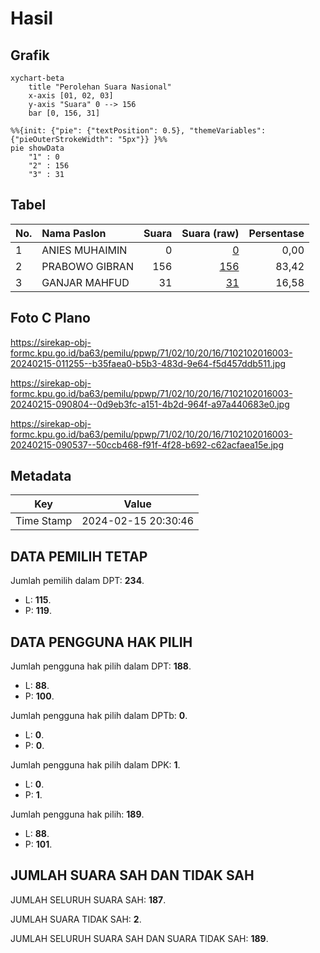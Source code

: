 # Hasil

## Grafik

```mermaid
xychart-beta
    title "Perolehan Suara Nasional"
    x-axis [01, 02, 03]
    y-axis "Suara" 0 --> 156
    bar [0, 156, 31]
```

```mermaid
%%{init: {"pie": {"textPosition": 0.5}, "themeVariables": {"pieOuterStrokeWidth": "5px"}} }%%
pie showData
    "1" : 0
    "2" : 156
    "3" : 31
```

## Tabel

| No. | Nama Paslon    | Suara | Suara (raw) | Persentase |
|:--- |:-------------- | -----:| -----------:| ----------:|
| 1   | ANIES MUHAIMIN | 0     | [0][p-1]    | 0,00       |
| 2   | PRABOWO GIBRAN | 156   | [156][p-2]  | 83,42      |
| 3   | GANJAR MAHFUD  | 31    | [31][p-3]   | 16,58      |


[p-1]: https://github.com/gigit-pemilu/pemilu-2024/blob/main/pilpres/hitung-suara/sub/71-sulawesi-utara/sub/02-minahasa/sub/10-langowan-barat/sub/2016-noongan-tiga/sub/003-tps/sub/paslon-1.txt
[p-2]: https://github.com/gigit-pemilu/pemilu-2024/blob/main/pilpres/hitung-suara/sub/71-sulawesi-utara/sub/02-minahasa/sub/10-langowan-barat/sub/2016-noongan-tiga/sub/003-tps/sub/paslon-2.txt
[p-3]: https://github.com/gigit-pemilu/pemilu-2024/blob/main/pilpres/hitung-suara/sub/71-sulawesi-utara/sub/02-minahasa/sub/10-langowan-barat/sub/2016-noongan-tiga/sub/003-tps/sub/paslon-3.txt

## Foto C Plano

https://sirekap-obj-formc.kpu.go.id/ba63/pemilu/ppwp/71/02/10/20/16/7102102016003-20240215-011255--b35faea0-b5b3-483d-9e64-f5d457ddb511.jpg

https://sirekap-obj-formc.kpu.go.id/ba63/pemilu/ppwp/71/02/10/20/16/7102102016003-20240215-090804--0d9eb3fc-a151-4b2d-964f-a97a440683e0.jpg

https://sirekap-obj-formc.kpu.go.id/ba63/pemilu/ppwp/71/02/10/20/16/7102102016003-20240215-090537--50ccb468-f91f-4f28-b692-c62acfaea15e.jpg


## Metadata

| Key        | Value               |
| ---------- | ------------------- |
| Time Stamp | 2024-02-15 20:30:46 |


## DATA PEMILIH TETAP

Jumlah pemilih dalam DPT: **234**.
 * L: **115**.
 * P: **119**.

## DATA PENGGUNA HAK PILIH

Jumlah pengguna hak pilih dalam DPT: **188**.
 * L: **88**.
 * P: **100**.

Jumlah pengguna hak pilih dalam DPTb: **0**.
 * L: **0**.
 * P: **0**.

Jumlah pengguna hak pilih dalam DPK: **1**.
 * L: **0**.
 * P: **1**.

Jumlah pengguna hak pilih: **189**.
 * L: **88**.
 * P: **101**.

## JUMLAH SUARA SAH DAN TIDAK SAH

JUMLAH SELURUH SUARA SAH: **187**.

JUMLAH SUARA TIDAK SAH: **2**.

JUMLAH SELURUH SUARA SAH DAN SUARA TIDAK SAH: **189**.


